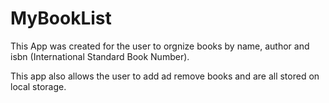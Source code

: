 # MyBookList

This App was created for the user to orgnize books by name, author and isbn (International Standard Book Number). 

This app also allows the user to add ad remove books and are all stored on local storage.

